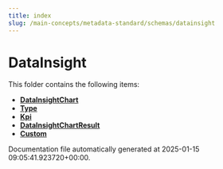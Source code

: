 ```yaml
---
title: index
slug: /main-concepts/metadata-standard/schemas/datainsight
---
```


# DataInsight

This folder contains the following items:

- [**DataInsightChart**](/main-concepts/metadata-standard/schemas/datainsight/datainsightchart)
- [**Type**](/main-concepts/metadata-standard/schemas/datainsight/type)
- [**Kpi**](/main-concepts/metadata-standard/schemas/datainsight/kpi)
- [**DataInsightChartResult**](/main-concepts/metadata-standard/schemas/datainsight/datainsightchartresult)
- [**Custom**](/main-concepts/metadata-standard/schemas/datainsight/custom)


Documentation file automatically generated at 2025-01-15 09:05:41.923720+00:00.
